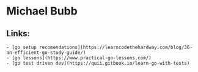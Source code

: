 # Michael Bubb

## Links:

    - [go setup recomendations](https://learncodethehardway.com/blog/36-an-efficient-go-study-guide/)
    - [go lessons](https://www.practical-go-lessons.com/)
    - [go test driven dev](https://quii.gitbook.io/learn-go-with-tests)